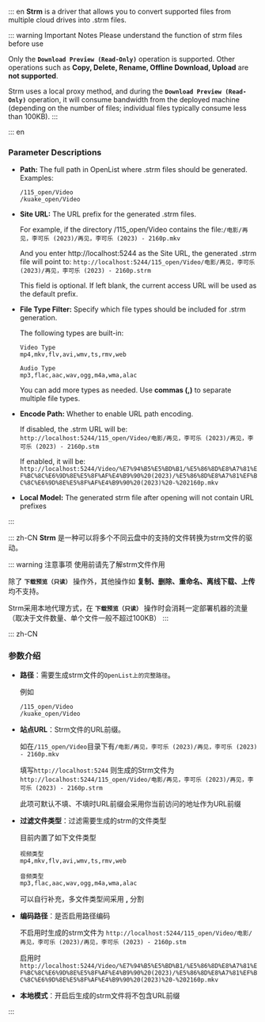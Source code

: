 ::: en
**Strm** is a driver that allows you to convert supported files from multiple cloud drives into .strm files.

::: warning Important Notes
Please understand the function of strm files before use

Only the **`Download Preview (Read-Only)`** operation is supported. Other operations such as **Copy, Delete, Rename, Offline Download, Upload** are **not supported**.

Strm uses a local proxy method, and during the **`Download Preview (Read-Only)`** operation, it will consume bandwidth from the deployed machine (depending on the number of files; individual files typically consume less than 100KB).
:::

::: en

### Parameter Descriptions

- **Path:** The full path in OpenList where .strm files should be generated.
  Examples:
  ```
  /115_open/Video
  /kuake_open/Video
  ```
- **Site URL:** The URL prefix for the generated .strm files.

  For example, if the directory /115_open/Video contains the file:`/电影/再见，李可乐 (2023)/再见，李可乐 (2023) - 2160p.mkv`

  And you enter http://localhost:5244 as the Site URL, the generated .strm file will point to: `http://localhost:5244/115_open/Video/电影/再见，李可乐 (2023)/再见，李可乐 (2023) - 2160p.strm`

  This field is optional. If left blank, the current access URL will be used as the default prefix.

- **File Type Filter:** Specify which file types should be included for .strm generation.

  The following types are built-in:

  ```
  Video Type
  mp4,mkv,flv,avi,wmv,ts,rmv,web

  Audio Type
  mp3,flac,aac,wav,ogg,m4a,wma,alac
  ```

  You can add more types as needed. Use **commas (,)** to separate multiple file types.

- **Encode Path:** Whether to enable URL path encoding.

  If disabled, the .strm URL will be:
  `http://localhost:5244/115_open/Video/电影/再见，李可乐 (2023)/再见，李可乐 (2023) - 2160p.stm`

  If enabled, it will be:
  `http://localhost:5244/Video/%E7%94%B5%E5%BD%B1/%E5%86%8D%E8%A7%81%EF%BC%8C%E6%9D%8E%E5%8F%AF%E4%B9%90%20(2023)/%E5%86%8D%E8%A7%81%EF%BC%8C%E6%9D%8E%E5%8F%AF%E4%B9%90%20(2023)%20-%202160p.mkv`

- **Local Model:** The generated strm file after opening will not contain URL prefixes

:::

::: zh-CN
**Strm** 是一种可以将多个不同云盘中的支持的文件转换为strm文件的驱动。

::: warning 注意事项
使用前请先了解strm文件作用

除了 **`下载预览（只读）`** 操作外，其他操作如 **复制、删除、重命名、离线下载、上传** 均不支持。

Strm采用本地代理方式，在 **`下载预览（只读）`** 操作时会消耗一定部署机器的流量（取决于文件数量、单个文件一般不超过100KB）
:::

::: zh-CN

### 参数介绍

- **路径**：需要生成strm文件的`OpenList上的完整路径`。

  例如

  ```
  /115_open/Video
  /kuake_open/Video
  ```

- **站点URL**：Strm文件的URL前缀。

  如在`/115_open/Video`目录下有`/电影/再见，李可乐 (2023)/再见，李可乐 (2023) - 2160p.mkv`

  填写`http://localhost:5244` 则生成的Strm文件为`http://localhost:5244/115_open/Video/电影/再见，李可乐 (2023)/再见，李可乐 (2023) - 2160p.strm`

  此项可默认不填、不填时URL前缀会采用你当前访问的地址作为URL前缀

- **过滤文件类型**：过滤需要生成的strm的文件类型

  目前内置了如下文件类型

  ```
  视频类型
  mp4,mkv,flv,avi,wmv,ts,rmv,web

  音频类型
  mp3,flac,aac,wav,ogg,m4a,wma,alac
  ```

  可以自行补充，多文件类型间采用 **,** 分割

- **编码路径**：是否启用路径编码

  不启用时生成的strm文件为 `http://localhost:5244/115_open/Video/电影/再见，李可乐 (2023)/再见，李可乐 (2023) - 2160p.stm`

  启用时`http://localhost:5244/Video/%E7%94%B5%E5%BD%B1/%E5%86%8D%E8%A7%81%EF%BC%8C%E6%9D%8E%E5%8F%AF%E4%B9%90%20(2023)/%E5%86%8D%E8%A7%81%EF%BC%8C%E6%9D%8E%E5%8F%AF%E4%B9%90%20(2023)%20-%202160p.mkv`

- **本地模式**：开启后生成的strm文件将不包含URL前缀

:::
